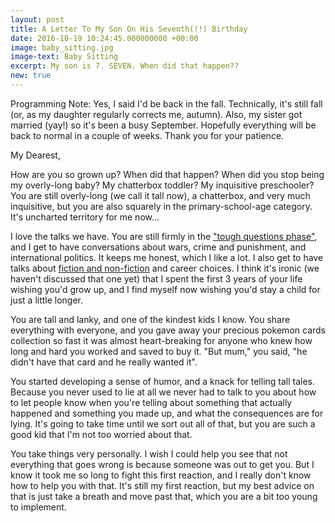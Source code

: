 ```yaml
---
layout: post
title: A Letter To My Son On His Seventh(!!) Birthday
date: 2016-10-19 10:24:45.000000000 +00:00
image: baby_sitting.jpg
image-text: Baby Sitting
excerpt: My son is 7. SEVEN. When did that happen??
new: true
---
```


Programming Note: Yes, I said I'd be back in the fall. Technically, it's still fall (or, as my daughter regularly corrects me, autumn). Also, my sister got married (yay!) so it's been a busy September. Hopefully everything will be back to normal in a couple of weeks. Thank you for your patience.

My Dearest,

How are you so grown up? When did that happen? When did you stop being my overly-long baby? My chatterbox toddler? My inquisitive preschooler? You are still overly-long (we call it tall now), a chatterbox, and very much inquisitive, but you are also squarely in the primary-school-age category. It's uncharted territory for me now...

I love the talks we have. You are still firmly in the ["tough questions phase"](https://galpod.com/on-answering-tough-questions), and I get to have conversations about wars, crime and punishment, and international politics. It keeps me honest, which I like a lot. I also get to have talks about [fiction and non-fiction](https://galpod.com/On-Fiction-and-Real-life) and career choices. I think it's ironic (we haven't discussed that one yet) that I spent the first 3 years of your life wishing you'd grow up, and I find myself now wishing you'd stay a child for just a little longer.

You are tall and lanky, and one of the kindest kids I know. You share everything with everyone, and you gave away your precious pokemon cards collection so fast it was almost heart-breaking for anyone who knew how long and hard you worked and saved to buy it. "But mum," you said, "he didn't have that card and he really wanted it".

You started developing a sense of humor, and a knack for telling tall tales. Because you never used to lie at all we never had to talk to you about how to let people know when you're telling about something that actually happened and something you made up, and what the consequences are for lying. It's going to take time until we sort out all of that, but you are such a good kid that I'm not too worried about that.

You take things very personally. I wish I could help you see that not everything that goes wrong is because someone was out to get you. But I know it took me so long to fight this first reaction, and I really don't know how to help you with that. It's still my first reaction, but my best advice on that is just take a breath and move past that, which you are a bit too young to implement.

